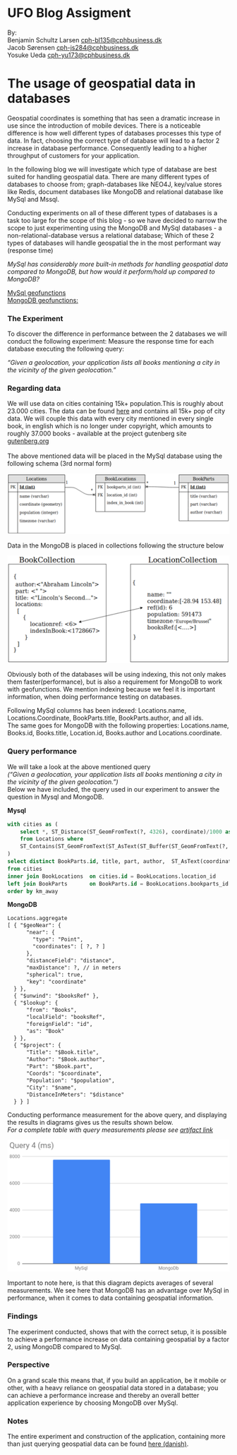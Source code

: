 # UFO Blog Assigment

By:  
Benjamin Schultz Larsen     cph-bl135@cphbusiness.dk  
Jacob Sørensen              cph-js284@cphbusiness.dk  
Yosuke Ueda                 cph-yu173@cphbusiness.dk  
  
# The usage of geospatial data in databases
<p>
Geospatial coordinates is something that has seen a dramatic increase in use since the introduction of mobile devices.
There is a noticeable difference is how well different types of databases processes this type of data.
In fact, choosing the correct type of database will lead to a factor 2 increase in database performance.
Consequently leading to a higher throughput of customers for your application.
</p>
<p>
In the following blog we will investigate which type of database are best suited for handling geospatial data. There are many different types of databases to choose from; graph-databases like NEO4J, key/value stores like Redis, document databases like MongoDB and relational database like MySql and Mssql.   

Conducting experiments on all of these different types of databases is a task too large for the scope of this blog - so we have decided to narrow the scope to just experimenting using the MongoDB and MySql databases - a non-relational-database versus a relational database; Which of these 2 types of databases will handle geospatial the in the most performant way (response time)</p>

*MySql has considerably more built-in methods for handling geospatial data compared to  MongoDB, but how would it perform/hold up compared to MongoDB?*
  
  

[MySql geofunctions](https://dev.mysql.com/doc/refman/5.7/en/spatial-function-reference.html)  
[MongoDB geofunctions:](https://docs.mongodb.com/manual/geospatial-queries/#id1)  

### The Experiment
To discover the difference in performance between the 2 databases we will conduct the following experiment: Measure the response time for each database executing the following query:

*“Given a geolocation, your application lists all books mentioning a city in the vicinity of the given geolocation.”*



### Regarding data
We will use data on cities containing 15k+ population.This is roughly about 23.000 cities. The data can be found [here](https://raw.githubusercontent.com/benjaco-edu/db-guttenburg/master/cities15000.txt) and contains all 15k+ pop of city data. We will couple this data with every city mentioned in every single book, in english which is no longer under copyright, which amounts to roughly 37.000 books - available at the project gutenberg site [gutenberg.org](http://www.gutenberg.org/)<br>
<br>
The above mentioned data will be placed in the MySql database using the following schema (3rd normal form)

![diagram1](https://github.com/cph-js284/UFOblog/blob/master/diagrams/diagram1.png)  

Data in the MongoDB is placed in collections following the structure below  

![diagram2](https://github.com/cph-js284/UFOblog/blob/master/diagrams/diagram2.png)  
  
Obviously both of the databases will be using indexing, this not only makes them faster(performance), but is also a requirement for MongoDB to work with geofunctions. We mention indexing because we feel it is important information, when doing performance testing on databases.  
  
Following MySql columns has been indexed: Locations.name, Locations.Coordinate, BookParts.title, BookParts.author, and all ids.  
The same goes for MongoDB with the following properties: Locations.name, Books.id, Books.title, Location.id, Books.author and Locations.coordinate.  

### Query performance
We will take a look at the above mentioned query  
*(“Given a geolocation, your application lists all books mentioning a city in the vicinity of the given geolocation.”)*  
Below we have included, the query used in our experiment to answer the question in Mysql and MongoDB.  

**Mysql**
```sql
with cities as (
    select *, ST_Distance(ST_GeomFromText(?, 4326), coordinate)/1000 as km_away 
    from Locations where 
    ST_Contains(ST_GeomFromText(ST_AsText(ST_Buffer(ST_GeomFromText(?, 0), ?/111.226)), 4326), coordinate)
)
select distinct BookParts.id, title, part, author,  ST_AsText(coordinate) as point, km_away, name
from cities
inner join BookLocations  on cities.id = BookLocations.location_id
left join BookParts       on BookParts.id = BookLocations.bookparts_id
order by km_away
```
  
**MongoDB**  
```
Locations.aggregate
[ { "$geoNear": {
      "near": {
        "type": "Point",
        "coordinates": [ ?, ? ]
      },
      "distanceField": "distance",
      "maxDistance": ?, // in meters
      "spherical": true,
      "key": "coordinate"
  } },
  { "$unwind": "$booksRef" },
  { "$lookup": {
      "from": "Books",
      "localField": "booksRef",
      "foreignField": "id",
      "as": "Book"
  } },
  { "$project": {
      "Title": "$Book.title",
      "Author": "$Book.author",
      "Part": "$Book.part",
      "Coords": "$coordinate",
      "Population": "$population",
      "City": "$name",
      "DistanceInMeters": "$distance"
  } } ]

```
  
Conducting performance measurement for the above query, and displaying the results in diagrams gives us the results shown below.  
*For a complete table with query measurements please see [artifact link](https://github.com/benjaco-edu/db-guttenburg/blob/master/Artefakt%20Applikationstiming.pdf)*  
  
![diagram3](https://github.com/cph-js284/UFOblog/blob/master/diagrams/diagram3.png)  

Important to note here, is that this diagram depicts averages of several measurements. We see here that MongoDB has an advantage over MySql in performance, when it comes to data containing geospatial information.  

### Findings  
The experiment conducted, shows that with the correct setup, it is possible to achieve a performance increase on data containing geospatial by a factor 2, using MongoDB compared to MySql. 
  
### Perspective
On a grand scale this means that, if you build an application, be it mobile or other, with a heavy reliance on geospatial data stored in a database; you can achieve a performance increase and thereby an overall better application experience by choosing MongoDB over MySql.

### Notes
The entire experiment and construction of the application, containing more than just querying geospatial data can be found [here (danish)](https://github.com/benjaco-edu/db-guttenburg/blob/master/Rapport.pdf).  
